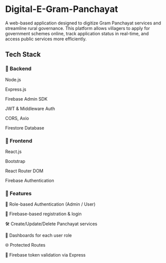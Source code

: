 # Digital-E-Gram-Panchayat
A web-based application designed to digitize Gram Panchayat services and streamline rural governance. This platform allows villagers to apply for government schemes online, track application status in real-time, and access public services more efficiently.

## Tech Stack

### 🔧 Backend

Node.js

Express.js

Firebase Admin SDK

JWT & Middleware Auth

CORS, Axio

Firestore Database

### 🎨 Frontend

React.js

Bootstrap

React Router DOM

Firebase Authentication


### 🚀 Features

🔐 Role-based Authentication (Admin / User)

📩 Firebase-based registration & login

🛠️ Create/Update/Delete Panchayat services

🧑 Dashboards for each user role

🌐 Protected Routes

📡 Firebase token validation via Express


